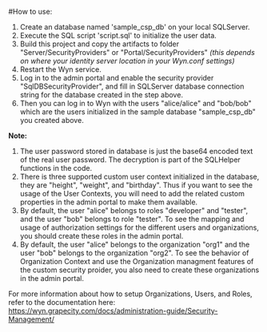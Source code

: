 #How to use:

1. Create an database named 'sample_csp_db' on your local SQLServer.
2. Execute the SQL script 'script.sql' to initialize the user data.
3. Build this project and copy the artifacts to folder "Server/SecurityProviders" or "Portal/SecurityProviders" *(this depends on where your identity server location in your Wyn.conf settings)*
4. Restart the Wyn service.
5. Log in to the admin portal and enable the security provider "SqlDBSecurityProvider", and fill in SQLServer database connection string for the database created in the step above.
6. Then you can log in to Wyn with the users "alice/alice" and "bob/bob" which are the users initialized in the sample database "sample_csp_db" you created above.

**Note:**

1. The user password stored in database is just the base64 encoded text of the real user password. The decryption is part of the SQLHelper functions in the code.
2. There is three supported custom user context initialized in the database, they are "height", "weight", and "birthday". Thus if you want to see the usage of the User Contexts, you will need to add the related custom properties in the admin portal to make them available.
3. By default, the user "alice" belongs to roles "developer" and "tester", and the user "bob" belongs to role "tester". To see the mapping and usage of authorization settings for the different users and organizations, you should create these roles in the admin portal.
4. By default, the user "alice" belongs to the organization "org1" and the user "bob" belongs to the organization "org2". To see the behavior of Organization Context and use the Organization managment features of the custom security proider, you also need to create these organizations in the admin portal.

For more information about how to setup Organizations, Users, and Roles, refer to the documentation here: https://wyn.grapecity.com/docs/administration-guide/Security-Management/ 
